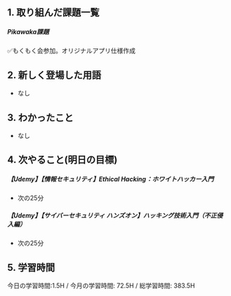 ## 1. 取り組んだ課題一覧
##### Pikawaka課題
✅もくもく会参加。オリジナルアプリ仕様作成

## 2. 新しく登場した用語
- なし

## 3. わかったこと
- なし

## 4. 次やること(明日の目標) 
##### 【Udemy】【情報セキュリティ】Ethical Hacking：ホワイトハッカー入門
- 次の25分

##### 【Udemy】【サイバーセキュリティ ハンズオン】ハッキング技術入門（不正侵入編）
- 次の25分

## 5. 学習時間
今日の学習時間:1.5H / 今月の学習時間: 72.5H / 総学習時間: 383.5H　
